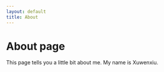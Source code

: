 ```yaml
---
layout: default
title: About
---
```

# About page

This page tells you a little bit about me.
My name is Xuwenxiu.